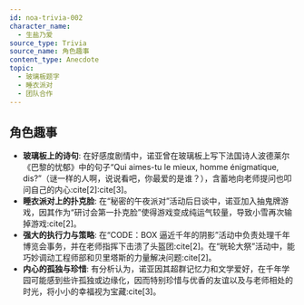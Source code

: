 ```yaml
---
id: noa-trivia-002
character_name:
  - 生盐乃爱
source_type: Trivia
source_name: 角色趣事
content_type: Anecdote
topic:
  - 玻璃板题字
  - 睡衣派对
  - 团队合作
---
```

## 角色趣事
- **玻璃板上的诗句**: 在好感度剧情中，诺亚曾在玻璃板上写下法国诗人波德莱尔《巴黎的忧郁》中的句子“Qui aimes-tu le mieux, homme énigmatique, dis?”（谜一样的人啊，说说看吧，你最爱的是谁？），含蓄地向老师提问也叩问自己的内心:cite[2]:cite[3]。
- **睡衣派对上的扑克脸**: 在“秘密的午夜派对”活动后日谈中，诺亚加入抽鬼牌游戏，因其作为“研讨会第一扑克脸”使得游戏变成纯运气较量，导致小雪再次输掉游戏:cite[2]。
- **强大的执行力与策略**: 在“CODE：BOX 逼近千年的阴影”活动中负责处理千年博览会事务，并在老师指挥下击溃了头盔团:cite[2]。在“晄轮大祭”活动中，能巧妙调动工程师部和贝里塔斯的力量解决问题:cite[2]。
- **内心的孤独与珍惜**: 有分析认为，诺亚因其超群记忆力和文学爱好，在千年学园可能感到些许孤独或边缘化，因而特别珍惜与优香的友谊以及与老师相处的时光，将小小的幸福视为宝藏:cite[3]。